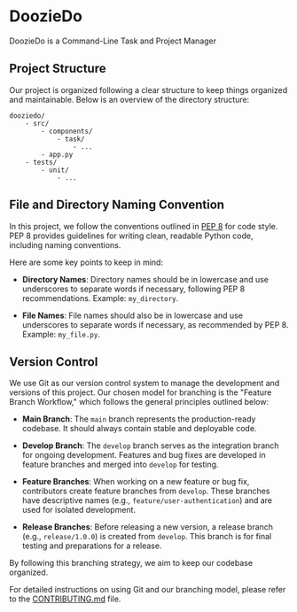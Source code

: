 # DoozieDo

DoozieDo is a Command-Line Task and Project Manager

## Project Structure

Our project is organized following a clear structure to keep things organized and maintainable. Below is an overview of the directory structure:

```plaintext
dooziedo/
    - src/
        - components/
            - task/
                - ...
        - app.py
    - tests/
        - unit/
            - ...
```

## File and Directory Naming Convention

In this project, we follow the conventions outlined in [PEP 8](https://www.python.org/dev/peps/pep-0008/) for code style. PEP 8 provides guidelines for writing clean, readable Python code, including naming conventions.

Here are some key points to keep in mind:

- **Directory Names**: Directory names should be in lowercase and use underscores to separate words if necessary, following PEP 8 recommendations. Example: `my_directory`.

- **File Names**: File names should also be in lowercase and use underscores to separate words if necessary, as recommended by PEP 8. Example: `my_file.py`.


## Version Control

We use Git as our version control system to manage the development and versions of this project. Our chosen model for branching is the "Feature Branch Workflow," which follows the general principles outlined below:

- **Main Branch**: The `main` branch represents the production-ready codebase. It should always contain stable and deployable code.

- **Develop Branch**: The `develop` branch serves as the integration branch for ongoing development. Features and bug fixes are developed in feature branches and merged into `develop` for testing.

- **Feature Branches**: When working on a new feature or bug fix, contributors create feature branches from `develop`. These branches have descriptive names (e.g., `feature/user-authentication`) and are used for isolated development.

- **Release Branches**: Before releasing a new version, a release branch (e.g., `release/1.0.0`) is created from `develop`. This branch is for final testing and preparations for a release.

By following this branching strategy, we aim to keep our codebase organized.

For detailed instructions on using Git and our branching model, please refer to the [CONTRIBUTING.md](CONTRIBUTING.md) file.
